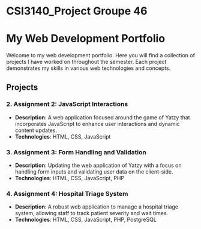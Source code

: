 # CSI3140_Project Groupe 46

# My Web Development Portfolio

Welcome to my web development portfolio. Here you will find a collection of projects I have worked on throughout the semester. Each project demonstrates my skills in various web technologies and concepts.

## Projects

### 2. Assignment 2: JavaScript Interactions
- **Description**: A web application focused around the game of Yatzy that incorporates JavaScript to enhance user interactions and dynamic content updates.
- **Technologies**: HTML, CSS, JavaScript

### 3. Assignment 3: Form Handling and Validation
- **Description**: Updating the web application of Yatzy with a focus on handling form inputs and validating user data on the client-side.
- **Technologies**: HTML, CSS, JavaScript, PHP

### 4. Assignment 4: Hospital Triage System
- **Description**: A robust web application to manage a hospital triage system, allowing staff to track patient severity and wait times.
- **Technologies**: HTML, CSS, JavaScript, PHP, PostgreSQL
